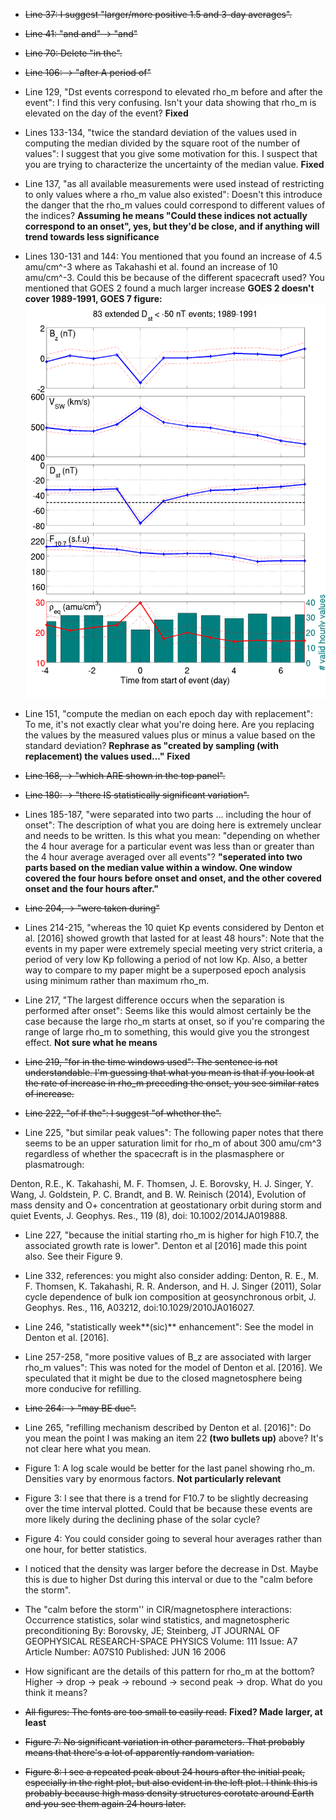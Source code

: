 * ~~Line 37: I suggest "larger/more positive 1.5 and 3-day averages".~~

* ~~Line 41: "and and" -> "and"~~

* ~~Line 70: Delete "in the".~~

* ~~Line 106: -> "after A period of"~~

* Line 129, "Dst events correspond to elevated rho_m before and after the event": I find this very confusing. Isn't your data showing that rho_m is elevated on the day of the event? **Fixed**

* Lines 133-134, "twice the standard deviation of the values used in computing the median divided by the square root of the number of values": I suggest that you give some motivation for this. I suspect that you are trying to characterize the uncertainty of the median value. **Fixed**

* Line 137, "as all available measurements were used instead of restricting to only values where a rho_m value also existed": Doesn't this introduce the danger that the rho_m values could correspond to different values of the indices? **Assuming he means "Could these indices not actually correspond to an onset", yes, but they'd be close, and if anything will trend towards less significance**

* Lines 130-131 and 144: You mentioned that you found an increase of 4.5 amu/cm^-3 where as Takahashi et al. found an increase of 10 amu/cm^-3. Could this be because of the different spacecraft used? You mentioned that GOES 2 found a much larger increase **GOES 2 doesn't cover 1989-1991, GOES 7 figure:**
![fig](paper/figures/PNGs/stormavs-dst-50-tak-GOES7.png)

* Line 151, "compute the median on each epoch day with replacement": To me, it's not exactly clear what you're doing here. Are you replacing the values by the measured values plus or minus a value based on the standard deviation? **Rephrase as "created by sampling (with replacement) the values used..."**  **Fixed**

* ~~Line 168, -> "which ARE shown in the top panel".~~

* ~~Line 180: -> "there IS statistically significant variation".~~

* Lines 185-187, "were separated into two parts ... including the hour of onset": The description of what you are doing here is extremely unclear and needs to be written. Is this what you mean: "depending on whether the 4 hour average for a particular event was less than or greater than the 4 hour average averaged over all events"? **"seperated into two parts based on the median value within a window. One window covered the four hours before onset and onset, and the other covered onset and the four hours after."**

* ~~Line 204, -> "were taken during"~~

* Lines 214-215, "whereas the 10 quiet Kp events considered by Denton et al. [2016] showed growth that lasted for at least 48 hours": Note that the events in my paper were extremely special meeting very strict criteria, a period of very low Kp following a period of not low Kp. Also, a better way to compare to my paper might be a superposed epoch analysis using minimum rather than maximum rho_m.

* Line 217, "The largest difference occurs when the separation is performed after onset": Seems like this would almost certainly be the case because the large rho_m starts at onset, so if you're comparing the range of large rho_m to something, this would give you the strongest effect. **Not sure what he means**

* ~~Line 219, "for in the time windows used": The sentence is not understandable. I'm guessing that what you mean is that if you look at the rate of increase in rho_m preceding the onset, you see similar rates of increase.~~

* ~~Line 222, "of if the": I suggest "of whether the".~~

* Line 225, "but similar peak values": The following paper notes that there seems to be an upper saturation limit for rho_m of about 300 amu/cm^3 regardless of whether the spacecraft is in the plasmasphere or plasmatrough:

Denton, R.E., K. Takahashi, M. F. Thomsen, J. E. Borovsky, H. J.
Singer, Y. Wang, J. Goldstein, P. C. Brandt, and B. W. Reinisch
(2014), Evolution of mass density and O+ concentration at
geostationary orbit during storm and quiet Events, J. Geophys. Res.,
119 (8), doi: 10.1002/2014JA019888.

* Line 227, "because the initial starting rho_m is higher for high F10.7, the associated growth rate is lower". Denton et al [2016] made this point also. See their Figure 9.

* Line 332, references: you might also consider adding: Denton, R. E., M. F. Thomsen, K. Takahashi, R. R. Anderson, and H. J. Singer (2011), Solar cycle dependence of bulk ion composition at geosynchronous orbit, J. Geophys. Res., 116, A03212, doi:10.1029/2010JA016027.

* Line 246, "statistically week**(sic)** enhancement": See the model in Denton et al. [2016].

* Line 257-258, "more positive values of B_z are associated with larger rho_m values": This was noted for the model of Denton et al. [2016]. We speculated that it might be due to the closed magnetosphere being more conducive for refilling.

* ~~Line 264: -> "may BE due".~~

* Line 265, "refilling mechanism described by Denton et al. [2016]": Do you mean the point I was making an item 22 **(two bullets up)** above? It's not clear here what you mean.

* Figure 1: A log scale would be better for the last panel showing rho_m. Densities vary by enormous factors. **Not particularly relevant**

* Figure 3: I see that there is a trend for F10.7 to be slightly decreasing over the time interval plotted. Could that be because these events are more likely during the declining phase of the solar cycle? 

* Figure 4: You could consider going to several hour averages rather than one hour, for better statistics.

* I noticed that the density was larger before the decrease in Dst. Maybe this is due to higher Dst during this interval or due to the "calm before the storm".

* The "calm before the storm'' in CIR/magnetosphere interactions: Occurrence statistics, solar wind statistics, and magnetospheric preconditioning By: Borovsky, JE; Steinberg, JT JOURNAL OF GEOPHYSICAL RESEARCH-SPACE PHYSICS   Volume: 111   Issue: A7     Article Number: A07S10   Published: JUN 16 2006

* How significant are the details of this pattern for rho_m at the bottom? Higher -> drop -> peak -> rebound -> second peak -> drop. What do you think it means?

* ~~All figures: The fonts are too small to easily read.~~ **Fixed? Made larger, at least**

* ~~Figure 7: No significant variation in other parameters. That probably means that there's a lot of apparently random variation.~~ 

* ~~Figure 8: I see a repeated peak about 24 hours after the initial peak, especially in the right plot, but also evident in the left plot. I think this is probably because high mass density structures corotate around Earth and you see them again 24 hours later.~~

